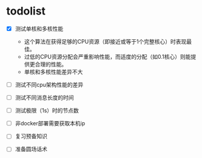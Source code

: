 # todolist

- [x] 测试单核和多核性能
  - 这个算法在获得足够的CPU资源（即接近或等于1个完整核心）时表现最佳。  
  - 过低的CPU资源分配会严重影响性能，而适度的分配（如0.1核心）则能提供更合理的性能。
  - 单核和多核性能差异不大  

- [ ] 测试不同cpu架构性能的差异  
- [ ] 测试不同消息长度的时间
- [ ] 测试极限（1s）时的节点数  
- [ ] 非docker部署需要获取本机ip  

- [ ] 复习预备知识  
- [ ] 准备圆场话术  
